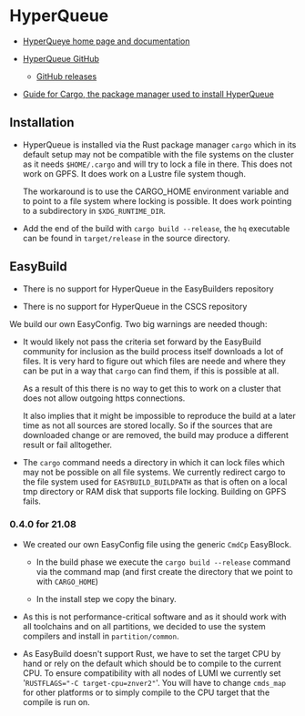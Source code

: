 # HyperQueue

  * [HyperQueye home page and documentation](https://it4innovations.github.io/hyperqueue/)

  * [HyperQueue GitHub](https://github.com/It4innovations/hyperqueue)

      * [GitHub releases](https://github.com/It4innovations/hyperqueue/releases)

  * [Guide for Cargo, the package manager used to install HyperQueue](https://doc.rust-lang.org/cargo/guide/)


## Installation

  * HyperQueue is installed via the Rust package manager ``cargo`` which in its
    default setup may not be compatible with the file systems on the cluster as
    it needs ``$HOME/.cargo`` and will try to lock a file in there. This does not
    work on GPFS. It does work on a Lustre file system though.

    The workaround is to use the CARGO_HOME environment variable and to point to a
    file system where locking is possible. It does work pointing to a subdirectory
    in ``$XDG_RUNTIME_DIR``.

  * Add the end of the build with ``cargo build --release``, the ``hq`` executable
    can be found in ``target/release`` in the source directory.

## EasyBuild

  * There is no support for HyperQueue in the EasyBuilders repository

  * There is no support for HyperQueue in the CSCS repository

We build our own EasyConfig. Two big warnings are needed though:

  * It would likely not pass the criteria set forward by the EasyBuild community for
    inclusion as the build process itself downloads a lot of files. It is very hard to
    figure out which files are neede and where they can be put in a way that ``cargo``
    can find them, if this is possible at all.

    As a result of this there is no way to get this to work on a cluster that does
    not allow outgoing https connections.

    It also implies that it might be impossible to reproduce the build at a later time
    as not all sources are stored locally. So if the sources that are downloaded change
    or are removed, the build may produce a different result or fail alltogether.

  * The ``cargo`` command needs a directory in which it can lock files which may not be
    possible on all file systems. We currently redirect cargo to the file system used
    for ``EASYBUILD_BUILDPATH`` as that is often on a local tmp directory or RAM disk
    that supports file locking. Building on GPFS fails.

### 0.4.0 for 21.08

  * We created our own EasyConfig file using the generic ``CmdCp`` EasyBlock.

      * In the build phase we execute the ``cargo build --release`` command via the
        command map (and first create the directory that we point to with ``CARGO_HOME``)

      * In the install step we copy the binary.

  * As this is not performance-critical software and as it should work with all toolchains
    and on all partitions, we decided to use the system compilers and install in
    ``partition/common``.

  * As EasyBuild doesn't support Rust, we have to set the target CPU by hand or rely on the
    default which should be to compile to the current CPU. To ensure compatibility with all
    nodes of LUMI we currently set '`RUSTFLAGS="-C target-cpu=znver2"`'. You will have to change
    ``cmds_map`` for other platforms or to simply compile to the CPU target that the compile is
    run on.
